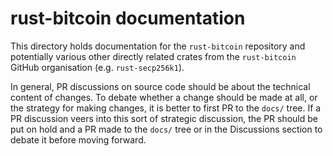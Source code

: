 # rust-bitcoin documentation

This directory holds documentation for the `rust-bitcoin` repository and potentially various other
directly related crates from the `rust-bitcoin` GitHub organisation (e.g. `rust-secp256k1`).

In general, PR discussions on source code should be about the technical content of changes. To debate
whether a change should be made at all, or the strategy for making changes, it is better to first PR to
the `docs/` tree. If a PR discussion veers into this sort of strategic discussion, the PR should be put on
hold and a PR made to the `docs/` tree or in the Discussions section to debate it before moving forward.
